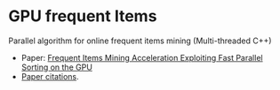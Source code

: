 # GPU frequent Items
Parallel algorithm for online frequent items mining (Multi-threaded C++)

* Paper: [Frequent Items Mining Acceleration Exploiting Fast Parallel Sorting on the GPU](http://www.sciencedirect.com/science/article/pii/S1877050912001317)
* [Paper citations](https://scholar.google.com/citations?view_op=view_citation&hl=en&user=wstlMXQAAAAJ&citation_for_view=wstlMXQAAAAJ:qjMakFHDy7sC).

